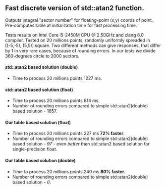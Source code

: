 ## Fast discrete version of std::atan2 function.

Outputs integral "sector number" for floating-point (x,y) coords of point.
Pre-computes table at initialization time for fast processing time.

Tests results on Intel Core i5-2450M CPU @ 2.50GHz and clang 6.0 compiler.
Tested on 20 millions points, randomly uniformly spreaded in
[(-5,-5), (5,5)] square.
Two different methods can give responses, that differ by 1 in very rare cases,
because of rounding errors.
In our tests we divide 360-degrees circle to 2000 sectors.

#### std::atan2 based solution (double)
- Time to process 20 millions points 1227 ms.

#### std::atan2 based solution (float)
- Time to process 20 millions points 814 ms.
- Number of rounding errors compared to simple std::atan2(double) based solution - 1657.

#### Our table based solution (float)
- Time to process 20 millions points 227 ms **72% faster**.
- Number of rounding errors compared to simple std::atan2(double) based solution - *97* -
    even *better* then std::atan2 based solution for single-precision float.

#### Our table based solution (double)
- Time to process 20 millions points 240 ms **80% faster**.
- Number of rounding errors compared to simple std::atan2(double) based solution - *0*.
